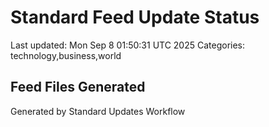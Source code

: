 # Standard Feed Update Status
Last updated: Mon Sep  8 01:50:31 UTC 2025
Categories: technology,business,world

## Feed Files Generated

Generated by Standard Updates Workflow
